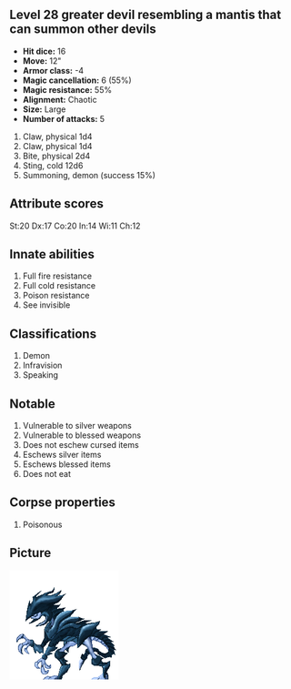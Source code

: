 ## Level 28 greater devil resembling a mantis that can summon other devils

- **Hit dice:** 16
- **Move:** 12"
- **Armor class:** -4
- **Magic cancellation:** 6 (55%)
- **Magic resistance:** 55%
- **Alignment:** Chaotic
- **Size:** Large
- **Number of attacks:** 5
1. Claw, physical 1d4
2. Claw, physical 1d4
3. Bite, physical 2d4
4. Sting, cold 12d6
5. Summoning, demon (success 15%)

## Attribute scores

St:20 Dx:17 Co:20 In:14 Wi:11 Ch:12

## Innate abilities

1. Full fire resistance
2. Full cold resistance
3. Poison resistance
4. See invisible

## Classifications

1. Demon
2. Infravision
3. Speaking

## Notable

1. Vulnerable to silver weapons
2. Vulnerable to blessed weapons
3. Does not eschew cursed items
4. Eschews silver items
5. Eschews blessed items
6. Does not eat

## Corpse properties

1. Poisonous

## Picture

![Ice devil](https://github.com/hyvanmielenpelit/GnollHackTileSet/blob/main/Monsters/ice_devil/ice_devil.png?raw=true)
